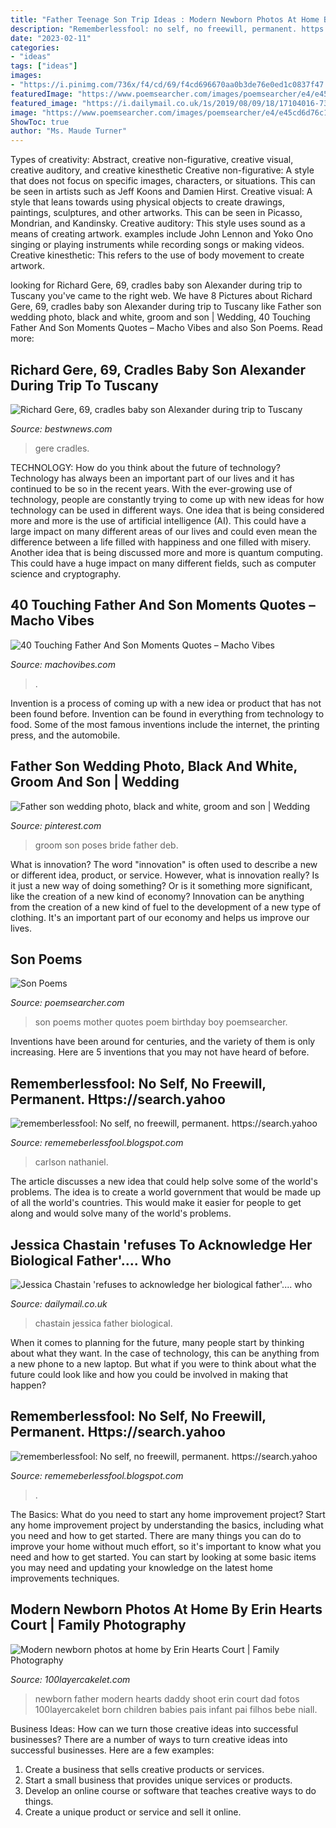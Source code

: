 ```yaml
---
title: "Father Teenage Son Trip Ideas : Modern Newborn Photos At Home By Erin Hearts Court"
description: "Rememberlessfool: no self, no freewill, permanent. https://search.yahoo"
date: "2023-02-11"
categories:
- "ideas"
tags: ["ideas"]
images:
- "https://i.pinimg.com/736x/f4/cd/69/f4cd696670aa0b3de76e0ed1c0837f47.jpg"
featuredImage: "https://www.poemsearcher.com/images/poemsearcher/e4/e45cd6d76c1d17c0e21859186baf3543.jpeg"
featured_image: "https://i.dailymail.co.uk/1s/2019/08/09/18/17104016-7342205-image-m-102_1565373477298.jpg"
image: "https://www.poemsearcher.com/images/poemsearcher/e4/e45cd6d76c1d17c0e21859186baf3543.jpeg"
ShowToc: true
author: "Ms. Maude Turner"
---
```



Types of creativity: Abstract, creative non-figurative, creative visual, creative auditory, and creative kinesthetic
Creative non-figurative: A style that does not focus on specific images, characters, or situations. This can be seen in artists such as Jeff Koons and Damien Hirst. Creative visual: A style that leans towards using physical objects to create drawings, paintings, sculptures, and other artworks. This can be seen in Picasso, Mondrian, and Kandinsky. Creative auditory: This style uses sound as a means of creating artwork. examples include John Lennon and Yoko Ono singing or playing instruments while recording songs or making videos. Creative kinesthetic: This refers to the use of body movement to create artwork.

	

		
looking for Richard Gere, 69, cradles baby son Alexander during trip to Tuscany you've came to the right web. We have 8 Pictures about Richard Gere, 69, cradles baby son Alexander during trip to Tuscany like Father son wedding photo, black and white, groom and son | Wedding, 40 Touching Father And Son Moments Quotes – Macho Vibes and also Son Poems. Read more:
		
    
## Richard Gere, 69, Cradles Baby Son Alexander During Trip To Tuscany

<img loading=lazy src="https://i.dailymail.co.uk/1s/2019/08/09/18/17104016-7342205-image-m-102_1565373477298.jpg" onerror="this.onerror=null;this.src='https://tse1.mm.bing.net/th?id=OIP.RedkUezNe9W4XTLqxwOIwgAAAA&amp;pid=15.1';" alt="Richard Gere, 69, cradles baby son Alexander during trip to Tuscany">

_Source: bestwnews.com_

>gere cradles. 

	

TECHNOLOGY: How do you think about the future of technology?
Technology has always been an important part of our lives and it has continued to be so in the recent years. With the ever-growing use of technology, people are constantly trying to come up with new ideas for how technology can be used in different ways. One idea that is being considered more and more is the use of artificial intelligence (AI). This could have a large impact on many different areas of our lives and could even mean the difference between a life filled with happiness and one filled with misery. Another idea that is being discussed more and more is quantum computing. This could have a huge impact on many different fields, such as computer science and cryptography.

    
## 40 Touching Father And Son Moments Quotes – Macho Vibes

<img loading=lazy src="https://www.machovibes.com/wp-content/uploads/2018/12/Touching-Father-and-Son-Moments-Quotes-40.jpg" onerror="this.onerror=null;this.src='https://tse4.mm.bing.net/th?id=OIP.Sig3w1F9sb1RlO8qaj6Q6gHaKQ&amp;pid=15.1';" alt="40 Touching Father And Son Moments Quotes – Macho Vibes">

_Source: machovibes.com_

>. 

	

Invention is a process of coming up with a new idea or product that has not been found before. Invention can be found in everything from technology to food. Some of the most famous inventions include the internet, the printing press, and the automobile.

    
## Father Son Wedding Photo, Black And White, Groom And Son | Wedding

<img loading=lazy src="https://i.pinimg.com/736x/f4/cd/69/f4cd696670aa0b3de76e0ed1c0837f47.jpg" onerror="this.onerror=null;this.src='https://tse4.mm.bing.net/th?id=OIP.0hgxmnoHmSVilNPrrK6aQwHaLG&amp;pid=15.1';" alt="Father son wedding photo, black and white, groom and son | Wedding">

_Source: pinterest.com_

>groom son poses bride father deb. 

	

What is innovation?
The word "innovation" is often used to describe a new or different idea, product, or service. However, what is innovation really? Is it just a new way of doing something? Or is it something more significant, like the creation of a new kind of economy?
Innovation can be anything from the creation of a new kind of fuel to the development of a new type of clothing. It's an important part of our economy and helps us improve our lives.

    
## Son Poems

<img loading=lazy src="https://www.poemsearcher.com/images/poemsearcher/e4/e45cd6d76c1d17c0e21859186baf3543.jpeg" onerror="this.onerror=null;this.src='https://tse4.mm.bing.net/th?id=OIP.j-wXcKsGfSLjZLtxTDqGNwHaK3&amp;pid=15.1';" alt="Son Poems">

_Source: poemsearcher.com_

>son poems mother quotes poem birthday boy poemsearcher. 

	

Inventions have been around for centuries, and the variety of them is only increasing. Here are 5 inventions that you may not have heard of before.

    
## Rememberlessfool: No Self, No Freewill, Permanent. Https://search.yahoo

<img loading=lazy src="https://1.bp.blogspot.com/-F7uA6UB0CmU/Xj4CBd1KbRI/AAAAAAAAcfQ/sBt7fOqZ5RUe1IVN6s5Fz5vDoA453tT4gCLcBGAsYHQ/s1600/Untitled388.png" onerror="this.onerror=null;this.src='https://tse2.mm.bing.net/th?id=OIP.4dFSDOwYgUmTL7XsIeAfUgHaEK&amp;pid=15.1';" alt="rememberlessfool: No self, no freewill, permanent. https://search.yahoo">

_Source: rememeberlessfool.blogspot.com_

>carlson nathaniel. 

	

The article discusses a new idea that could help solve some of the world's problems. The idea is to create a world government that would be made up of all the world's countries. This would make it easier for people to get along and would solve many of the world's problems.

    
## Jessica Chastain &#039;refuses To Acknowledge Her Biological Father&#039;.... Who

<img loading=lazy src="https://i.dailymail.co.uk/i/pix/2013/02/13/article-2278210-179065A2000005DC-215_1024x615_large.jpg" onerror="this.onerror=null;this.src='https://tse3.mm.bing.net/th?id=OIP.nAzfjuxtFmZlz88pyn95kwEsC0&amp;pid=15.1';" alt="Jessica Chastain &#039;refuses to acknowledge her biological father&#039;.... who">

_Source: dailymail.co.uk_

>chastain jessica father biological. 

	

When it comes to planning for the future, many people start by thinking about what they want. In the case of technology, this can be anything from a new phone to a new laptop. But what if you were to think about what the future could look like and how you could be involved in making that happen?

    
## Rememberlessfool: No Self, No Freewill, Permanent. Https://search.yahoo

<img loading=lazy src="https://1.bp.blogspot.com/-K7xeA3rlmRk/XlG6dWOf9wI/AAAAAAAAdhI/420a94c_yxENQy5FAMwuhfOHptC2KAmdACLcBGAsYHQ/s1600/Untitled780-------.png" onerror="this.onerror=null;this.src='https://tse1.mm.bing.net/th?id=OIP.AaC8UCVDuLmAUSnNWzuAxgHaEK&amp;pid=15.1';" alt="rememberlessfool: No self, no freewill, permanent. https://search.yahoo">

_Source: rememeberlessfool.blogspot.com_

>. 

	

The Basics: What do you need to start any home improvement project?
Start any home improvement project by understanding the basics, including what you need and how to get started. There are many things you can do to improve your home without much effort, so it's important to know what you need and how to get started. You can start by looking at some basic items you may need and updating your knowledge on the latest home improvements techniques.

    
## Modern Newborn Photos At Home By Erin Hearts Court | Family Photography

<img loading=lazy src="http://www.100layercakelet.com/wp-content/uploads/2014/08/Pasadena-modern-newborn-photos-12.jpg" onerror="this.onerror=null;this.src='https://tse2.mm.bing.net/th?id=OIP.1WAETwUzLc3t5ZdAXDe0SgHaLH&amp;pid=15.1';" alt="Modern newborn photos at home by Erin Hearts Court | Family Photography">

_Source: 100layercakelet.com_

>newborn father modern hearts daddy shoot erin court dad fotos 100layercakelet born children babies pais infant pai filhos bebe niall. 

	

Business Ideas: How can we turn those creative ideas into successful businesses?
There are a number of ways to turn creative ideas into successful businesses. Here are a few examples: 
1. Create a business that sells creative products or services.
2. Start a small business that provides unique services or products.
3. Develop an online course or software that teaches creative ways to do things. 
4. Create a unique product or service and sell it online.


